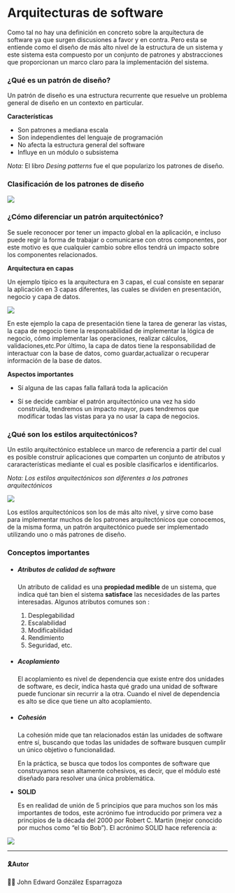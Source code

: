 # Arquitecturas de software

Como tal no hay una definición en concreto sobre la arquitectura de software ya que surgen discusiones a favor y en contra. Pero esta se entiende como el diseño de más alto nivel de la estructura de un sistema y este sistema esta compuesto por un conjunto de patrones y abstracciones que proporcionan un marco claro para la implementación del sistema.

###  ¿Qué es un patrón de diseño?

Un patrón de diseño es una estructura recurrente que resuelve un problema general de diseño en un contexto en particular.

**Características**

- Son patrones a mediana escala
- Son independientes del lenguaje de programación 
- No afecta la estructura general del software
- Influye en un módulo o subsistema

*Nota:* El libro *Desing patterns* fue el que popularizo los patrones de diseño.

### Clasificación de los patrones de diseño 

<img src="https://edteam-media.s3.amazonaws.com/infographics/original/48356f9b-7c43-4437-8594-48eb92e858f0.png" style="zoom:100%">

### ¿Cómo diferenciar un patrón arquitectónico?

Se suele reconocer por tener un impacto global en la aplicación, e incluso puede regir la forma de trabajar o comunicarse con otros componentes, por este motivo es que cualquier cambio sobre ellos tendrá un impacto sobre los componentes relacionados. 

**Arquitectura en capas**

Un ejemplo típico  es la arquitectura en 3 capas, el cual consiste en separar la aplicación en 3 capas diferentes, las cuales se dividen en presentación, negocio y capa de datos.

<img src="https://rjcodeadvance.com/wp-content/uploads/2019/10/image-4.png" style="zoom:100%">

En este ejemplo la capa de presentación tiene la tarea de generar las vistas, la capa de negocio tiene la responsabilidad de implementar la lógica de negocio, cómo implementar las operaciones, realizar cálculos, validaciones,etc.Por último, la capa de datos tiene la responsabilidad de interactuar con la base de datos, como guardar,actualizar o recuperar información de la base de datos. 

**Aspectos importantes**

- Sí alguna de las capas falla fallará toda la aplicación

- Sí se decide cambiar el patrón arquitectónico una vez ha sido construida, tendremos un impacto mayor, pues tendremos que modificar todas las vistas para ya no usar la capa de negocios. 

### ¿Qué son los estilos arquitectónicos?

Un estilo arquitectónico establece un marco de referencia a partir del cual es posible construir aplicaciones que comparten un conjunto de atributos y cararacterísticas mediante el cual es posible clasificarlos e identificarlos. 

*Nota: Los estilos arquitectónicos son diferentes a los patrones arquitectónicos*



<img src="https://user-images.githubusercontent.com/31961588/273671383-ded4fc19-ef72-4c8f-bf8b-edff99344e78.png" style="zoom:100%">

Los estilos arquitectónicos son los de más alto nivel, y sirve como  base para implementar muchos de los patrones arquitectónicos que  conocemos, de la misma forma, un patrón arquitectónico puede ser  implementado utilizando uno o más patrones de diseño.

###  Conceptos importantes

- ##### Atributos de calidad de software

  Un atributo de calidad es una **propiedad medible** de un sistema, que indica qué tan bien el sistema **satisface** las necesidades de las partes interesadas. Algunos atributos comunes son :

  1. Desplegabilidad
  2. Escalabilidad
  3. Modificabilidad
  4. Rendimiento 
  5. Seguridad, etc.

- ##### Acoplamiento 

  El acoplamiento es nivel de dependencia que existe entre dos unidades de software, es decir, indica hasta qué grado una unidad de software puede funcionar sin recurrir a la otra. Cuando el nivel de dependencia es alto se dice que tiene un alto acoplamiento.
  
- ##### Cohesión
  
  La cohesión mide que tan relacionados están las unidades de software  entre sí, buscando que todas las unidades de software busquen cumplir un único objetivo o funcionalidad.
  
  En la práctica, se busca que todos los compontes de software que  construyamos sean altamente cohesivos, es decir, que el módulo esté  diseñado para resolver una única problemática.
  
- **SOLID**

  Es en realidad de unión de 5 principios que para muchos son los más importantes de todos, este acrónimo fue introducido por primera vez a principios de la década del 2000 por Robert C. Martin (mejor conocido por muchos como “el tío Bob”). El acrónimo SOLID hace referencia a:

<img src="https://media.licdn.com/dms/image/D4D12AQF4-ItMunO2Ww/article-cover_image-shrink_720_1280/0/1668786184657?e=2147483647&v=beta&t=Dyb5L8_Ong1E4Nn00ak5-XS8tM7-kF5mrtj4ZdXF_-w" style="zoom:100%">



------

#### 🎗Autor

👨‍💻 John Edward González Esparragoza

 